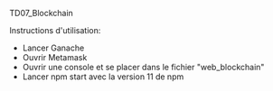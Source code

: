 TD07_Blockchain

Instructions d'utilisation:

- Lancer Ganache
- Ouvrir Metamask
- Ouvrir une console et se placer dans le fichier "web_blockchain"
- Lancer npm start avec la version 11 de npm
